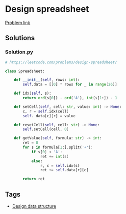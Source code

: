 # Design spreadsheet

[Problem link](https://leetcode.com/problems/design-spreadsheet/)

## Solutions


### Solution.py
```py
# https://leetcode.com/problems/design-spreadsheet/

class Spreadsheet:

    def __init__(self, rows: int):
        self.data = [[0] * rows for _ in range(26)]

    def idx(self, s):
        return ord(s[0]) - ord('A'), int(s[1:]) - 1

    def setCell(self, cell: str, value: int) -> None:
        c, r = self.idx(cell)
        self. data[c][r] = value

    def resetCell(self, cell: str) -> None:
        self.setCell(cell, 0)

    def getValue(self, formula: str) -> int:
        ret = 0
        for s in formula[1:].split('+'):
            if s[0] < 'A':
                ret += int(s)
            else:
                r, c = self.idx(s)
                ret += self.data[r][c]

        return ret
```
## Tags

* [Design data structure](/Collections/design-data-structure.md#design-data-structure)
